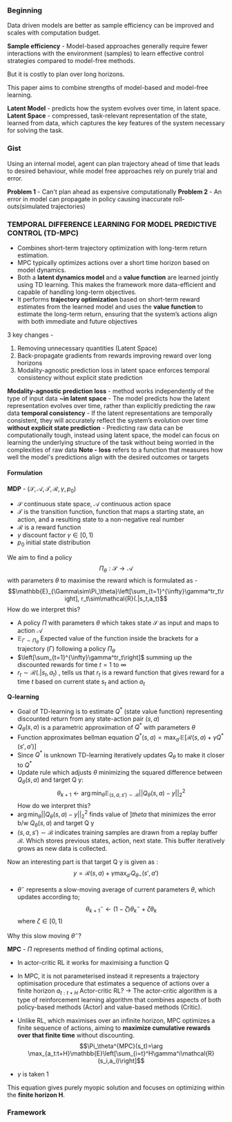 ### Beginning 
Data driven models are better as sample efficiency can be improved and scales with computation budget.

**Sample efficiency** - Model-based approaches generally require fewer interactions with the environment (samples) to learn effective control strategies compared to model-free methods.

But it is costly to plan over long horizons. 

This paper aims to combine strengths of model-based and model-free learning.

**Latent Model** - predicts how the system evolves over time, in latent space.
**Latent Space** - compressed, task-relevant representation of the state, learned from data, which captures the key features of the system necessary for solving the task.

### Gist 
Using an internal model, agent can plan trajectory ahead of time that leads to desired behaviour, while model free approaches rely on purely trial and error.

**Problem 1** - Can't plan ahead as expensive computationally 
**Problem 2** - An error in model can propagate in policy causing inaccurate roll-outs(simulated trajectories)

### TEMPORAL DIFFERENCE LEARNING FOR MODEL PREDICTIVE CONTROL (TD-MPC)

- Combines short-term trajectory optimization with long-term return estimation.
- MPC typically optimizes actions over a short time horizon based on model dynamics.
- Both a **latent dynamics model** and a **value function** are learned jointly using TD learning. This makes the framework more data-efficient and capable of handling long-term objectives.
- It performs **trajectory optimization** based on short-term reward estimates from the learned model and uses the **value function** to estimate the long-term return, ensuring that the system’s actions align with both immediate and future objectives

3 key changes - 
1. Removing unnecessary quantities (Latent Space)
2. Back-propagate gradients from rewards improving reward over long horizons
3. Modality-agnostic prediction loss in latent space enforces temporal consistency without explicit state prediction

**Modality-agnostic prediction loss** - method works independently of the type of input data
**~in latent space** - The model predicts how the latent representation evolves over time, rather than explicitly predicting the raw data
**temporal consistency** - If the latent representations are temporally consistent, they will accurately reflect the system’s evolution over time
**without explicit state prediction** - Predicting raw data can be computationally tough, instead using latent space, the model can focus on learning the underlying structure of the task without being worried in the complexities of raw data
**Note -** **loss** refers to a function that measures how well the model's predictions align with the desired outcomes or targets

#### Formulation

**MDP** - ($\mathcal{S},\mathcal{A},\mathcal{T},\mathcal{R},\gamma,p_0$) 
- $\mathcal{S}$ continuous state space, $\mathcal{A}$ continuous action space
- $\mathcal{T}$ is the transition function, function that maps a starting state, an action, and a resulting state to a non-negative real number
- $\mathcal{R}$ is a reward function
- $\gamma$ discount factor $\gamma \in [0,1)$
- $p_0$ initial state distribution

We aim to find a policy $$\Pi_\theta:\mathcal{S}\rightarrow\mathcal{A}$$
with parameters $\theta$
to maximise the reward which is formulated as - 
$$\mathbb{E}_{\Gamma\sim\Pi_\theta}\left[\sum_{t=1}^{\infty}\gamma^tr_t\right], r_t\sim\mathcal{R}(.|s_t,a_t)$$
How do we interpret this?
- A policy $\Pi$ with parameters $\theta$ which takes state $\mathcal{S}$ as input and maps to action $\mathcal{A}$ 
- $\mathbb{E}_{\Gamma\sim\Pi_\theta}$ Expected value of the function inside the brackets for a trajectory ($\Gamma$) following a policy $\Pi_\theta$ 
- $\left[\sum_{t=1}^{\infty}\gamma^tr_t\right]$ summing up the discounted rewards for time $t=1$ to $\infty$
- $r_t\sim\mathcal{R}(.|s_t,a_t)$ , tells us that $r_t$ is a reward function that gives reward for a time $t$ based on current state $s_t$ and action $a_t$

**Q-learning** 
- Goal of TD-learning is to estimate $Q^*$ (state value function) representing discounted return from any state-action pair $(s,a)$ 
- $Q_\theta(s,a)$ is a parametric approximation of $Q^*$ with parameters $\theta$
- Function approximates bellman equation $Q^*(s,a)=\max_{a'}\mathbb{E}[\mathcal{R}(s,a)+\gamma Q^* (s',a')]$ 
- Since $Q^*$ is unknown TD-learning iteratively updates $Q_\theta$ to make it closer to $Q^*$ 
- Update rule which adjusts $\theta$ minimizing the squared difference between $Q_\theta(s,a)$ and target Q y: $$\theta_{k+1}\leftarrow \arg\min_\theta\mathbb{E}_{(s,a,s')\sim\mathcal{B}}||Q_\theta(s,a)-y||_2^2$$
How do we interpret this?
- $\arg\min_\theta||Q_\theta(s,a)-y||_2^2$ finds value of $]theta$ that minimizes the error b/w $Q_\theta(s,a)$ and target Q y
- $(s,a,s')\sim\mathcal{B}$ indicates training samples are drawn from a replay buffer $\mathcal{B}$. Which stores previous states, action, next state. This buffer iteratively grows as new data is collected.

Now an interesting part is that target Q y is given as :$$y=\mathcal{R}(s,a)+\gamma\max_{a'}Q_{\theta-}(s',a')$$
- $\theta^-$ represents a slow-moving average of current parameters $\theta$, which updates according to; $$\theta_{k+1}^-\leftarrow(1-\zeta)\theta_k^-+\zeta\theta_k$$ where $\zeta \in [0,1)$

Why this slow moving $\theta^-$?

**MPC** - 
$\Pi$ represents method of finding optimal actions,
- In actor-critic RL it works for maximising a function Q
- In MPC, it is not parameterised instead it represents a trajectory optimisation procedure that estimates a sequence of actions over a finite horizon $a_{t:t+H}$
Actor-critic RL? -> The actor-critic algorithm is a type of reinforcement learning algorithm that combines aspects of both policy-based methods (Actor) and value-based methods (Critic).

- Unlike RL, which maximises over an infinite horizon, MPC optimizes a finite sequence of actions, aiming to **maximize cumulative rewards over that finite time** without discounting. $$\Pi_\theta^{MPC}(s_t)=\arg \max_{a_t:t+H}\mathbb{E}\left[\sum_{i=t}^H\gamma^i\mathcal{R}(s_i,a_i)\right]$$
- $\gamma$ is taken 1

This equation gives purely myopic solution and focuses on optimizing within the **finite horizon H**.

### Framework

